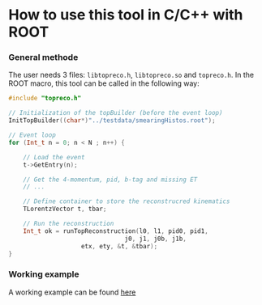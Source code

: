 # How to use this tool in C/C++ with ROOT

### General methode

The user needs 3 files: `libtopreco.h`, `libtopreco.so` and `topreco.h`. In the ROOT macro, this tool can be called in the following way:

```cpp
#include "topreco.h"

// Initialization of the topBuilder (before the event loop)
InitTopBuilder((char*)"../testdata/smearingHistos.root");

// Event loop
for (Int_t n = 0; n < N	; n++) {

    // Load the event
    t->GetEntry(n);

    // Get the 4-momentum, pid, b-tag and missing ET
    // ...

    // Define container to store the reconstrucred kinematics
    TLorentzVector t, tbar;

    // Run the reconstruction
    Int_t ok = runTopReconstruction(l0, l1, pid0, pid1,
       	       		            j0, j1, j0b, j1b,
				    etx, ety, &t, &tbar);
}
```

### Working example

A working example can be found [here](test-root.C)